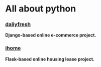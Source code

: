 # All about **python**

### [daliyfresh](https://github.com/zlj-zz/python_/tree/master/dailyfresh)

**Django-based online e-commerce project.**

### [ihome](https://github.com/zlj-zz/python_/tree/master/ihome)

**Flask-based online housing lease project.**
